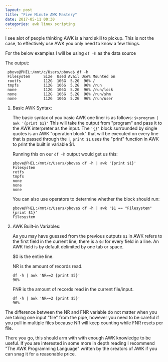 ```yaml
---
layout: post
title: "Five Minute AWK Mastery"
date: 2017-05-11 00:30
categories: awk linux scripting
---
```

I see alot of people thinking AWK is a hard skill to pickup. This is not the case, to effectively use AWK you only need to know a few things.

For the below examples I will be using `df -h` as the data source

The output:

```
 pbove@PHIL:/mnt/c/Users/pbove$ df -h
 Filesystem      Size  Used Avail Use% Mounted on
 rootfs          112G  106G  5.2G  96% /
 tmpfs           112G  106G  5.2G  96% /run
 none            112G  106G  5.2G  96% /run/lock
 none            112G  106G  5.2G  96% /run/shm
 none            112G  106G  5.2G  96% /run/user
```

1. Basic AWK Syntax:

	The basic syntax of you basic AWK one liner is as follows:
	`$>program | awk '{print $1}'`
	This will take the output from "program" and pass it to the AWK interpreter as the input. The `'{}'` block surrounded by single quotes is an AWK "operation block" that will be executed on every line that is passed through the `|`, `print $1` uses the "print" function in AWK to print the built in variable $1.

	Running this on our `df -h` output would get us this:
	```	
	pbove@PHIL:/mnt/c/Users/pbove$ df -h | awk '{print $1}'
	Filesystem
	rotfs
	tmpfs
	none
	none
	none
	```
	You can also use operators to determine whether the  block should run:

	```
	pbove@PHIL:/mnt/c/Users/pbove$ df -h | awk '$1 == "Filesystem" {print $1}'
	Filesystem
	```


2. AWK Built-in Variables:

	As you may have guessed from the previous outputs `$1` in AWK refers to the first field in the current line, there is a `$d` for every field in a line. An AWK field is by default delimited by one tab or space.


	$0 is the entire line.

	NR is the amount of records read.
	```
	df -h | awk 'NR==2 {print $5}'
	96%
	```
	FNR is the amount of records read in the current file/input.
	```
	df -h | awk 'NR==2 {print $5}'
	96%
	```
The difference between the NR and FNR variable do not matter when you are taking one input "file" from the pipe, however you need to be careful if you pull in multiple files because NR will keep counting while FNR resets per file.


There you go, this should arm with with enough AWK knowledge to be useful. If you are interested in some more in depth reading I recommend  "The AWK Programming Language" written by the creators of AWK if you can snag it for a reasonable price.
